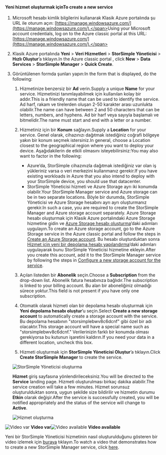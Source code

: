 <!--author=alkohli last changed:01/14/2016-->


#### <a name="to-create-a-new-service"></a><span data-ttu-id="79440-101">Yeni hizmet oluşturmak için</span><span class="sxs-lookup"><span data-stu-id="79440-101">To create a new service</span></span>
1. <span data-ttu-id="79440-102">Microsoft hesabı kimlik bilgilerini kullanarak Klasik Azure portalında şu URL ile oturum açın: [https://manage.windowsazure.com/](https://manage.windowsazure.com/).</span><span class="sxs-lookup"><span data-stu-id="79440-102">Using your Microsoft account credentials, log on to the Azure classic portal at this URL: [https://manage.windowsazure.com/](https://manage.windowsazure.com/).</span></span>
2. <span data-ttu-id="79440-103">Klasik Azure portalında **Yeni** > **Veri Hizmetleri** > **StorSimple Yöneticisi** > **Hızlı Oluştur**’a tıklayın.</span><span class="sxs-lookup"><span data-stu-id="79440-103">In the Azure classic portal , click **New** > **Data Services** > **StorSimple Manager** > **Quick Create**.</span></span>
3. <span data-ttu-id="79440-104">Görüntülenen formda şunları yapın:</span><span class="sxs-lookup"><span data-stu-id="79440-104">In the form that is displayed, do the following:</span></span>
   
   1. <span data-ttu-id="79440-105">Hizmetinize benzersiz bir **Ad** verin.</span><span class="sxs-lookup"><span data-stu-id="79440-105">Supply a unique **Name** for your service.</span></span> <span data-ttu-id="79440-106">Hizmetinizi tanımlayabilmek için kullanılan kolay bir addır.</span><span class="sxs-lookup"><span data-stu-id="79440-106">This is a friendly name that can be used to identify the service.</span></span> <span data-ttu-id="79440-107">Ad harf, rakam ve tirelerden oluşan 2-50 karakter arası uzunlukta olabilir.</span><span class="sxs-lookup"><span data-stu-id="79440-107">The name can have between 2 and 50 characters that can be letters, numbers, and hyphens.</span></span> <span data-ttu-id="79440-108">Ad bir harf veya sayıyla başlamalı ve bitmelidir.</span><span class="sxs-lookup"><span data-stu-id="79440-108">The name must start and end with a letter or a number.</span></span>
   2. <span data-ttu-id="79440-109">Hizmetiniz için bir **Konum** sağlayın.</span><span class="sxs-lookup"><span data-stu-id="79440-109">Supply a **Location** for your service.</span></span> <span data-ttu-id="79440-110">Genel olarak, cihazınızı dağıtmak istediğiniz coğrafi bölgeye yakın bir konum seçmek istersiniz.</span><span class="sxs-lookup"><span data-stu-id="79440-110">In general, choose a Location closest to the geographical region where you want to deploy your device.</span></span> <span data-ttu-id="79440-111">Aşağıdakilerin de etkili olmasını isteyebilirsiniz:</span><span class="sxs-lookup"><span data-stu-id="79440-111">You may also want to factor in the following:</span></span> 
      
      * <span data-ttu-id="79440-112">Azure’da, StorSimple cihazınızla dağıtmak istediğiniz var olan iş yükleriniz varsa o veri merkezini kullanmanız gerekir.</span><span class="sxs-lookup"><span data-stu-id="79440-112">If you have existing workloads in Azure that you also intend to deploy with your StorSimple device, you should use that datacenter.</span></span>
      * <span data-ttu-id="79440-113">StorSimple Yöneticisi hizmeti ve Azure Storage ayrı iki konumda olabilir.</span><span class="sxs-lookup"><span data-stu-id="79440-113">Your StorSimple Manager service and Azure storage can be in two separate locations.</span></span> <span data-ttu-id="79440-114">Böyle bir durumda, StorSimple Yöneticisi ve Azure Storage hesabını ayrı ayrı oluşturmanız gerekir.</span><span class="sxs-lookup"><span data-stu-id="79440-114">In such a case, you are required to create the StorSimple Manager and Azure storage account separately.</span></span> <span data-ttu-id="79440-115">Azure Storage hesabı oluşturmak için Klasik Azure portalındaki Azure Storage hizmetine gidin ve [Azure Storage hesabı oluşturma](../articles/storage/common/storage-create-storage-account.md#create-a-storage-account)’daki adımları uygulayın.</span><span class="sxs-lookup"><span data-stu-id="79440-115">To create an Azure storage account, go to the Azure Storage service in the Azure classic portal and follow the steps in [Create an Azure Storage account](../articles/storage/common/storage-create-storage-account.md#create-a-storage-account).</span></span> <span data-ttu-id="79440-116">Bu hesabı oluşturduktan sonra [Hizmet için yeni bir depolama hesabı yapılandırma](../articles/storsimple/storsimple-deployment-walkthrough.md#configure-a-new-storage-account-for-the-service)’daki adımları uygulayarak bunu StorSimple Yöneticisi hizmetine ekleyin.</span><span class="sxs-lookup"><span data-stu-id="79440-116">After you create this account, add it to the StorSimple Manager service by following the steps in [Configure a new storage account for the service](../articles/storsimple/storsimple-deployment-walkthrough.md#configure-a-new-storage-account-for-the-service).</span></span>
   3. <span data-ttu-id="79440-117">Açılan listeden bir **Abonelik** seçin.</span><span class="sxs-lookup"><span data-stu-id="79440-117">Choose a **Subscription** from the drop-down list.</span></span> <span data-ttu-id="79440-118">Abonelik fatura hesabınıza bağlıdır.</span><span class="sxs-lookup"><span data-stu-id="79440-118">The subscription is linked to your billing account.</span></span> <span data-ttu-id="79440-119">Bu alan bir aboneliğiniz olmadığı sürece yoktur.</span><span class="sxs-lookup"><span data-stu-id="79440-119">This field is not present if you have only one subscription.</span></span>
   4. <span data-ttu-id="79440-120">Otomatik olarak hizmeti olan bir depolama hesabı oluşturmak için **Yeni depolama hesabı oluştur**’u seçin.</span><span class="sxs-lookup"><span data-stu-id="79440-120">Select **Create a new storage account** to automatically create a storage account with the service.</span></span> <span data-ttu-id="79440-121">Bu depolama hesabının "storsimplebwv8c6dcnf" gibi özel bir adı olacaktır.</span><span class="sxs-lookup"><span data-stu-id="79440-121">This storage account will have a special name such as "storsimplebwv8c6dcnf."</span></span> <span data-ttu-id="79440-122">Verilerinizin farklı bir konumda olması gerekiyorsa bu kutunun işaretini kaldırın.</span><span class="sxs-lookup"><span data-stu-id="79440-122">If you need your data in a different location, uncheck this box.</span></span> 
   5. <span data-ttu-id="79440-123">Hizmeti oluşturmak için **StorSimple Yöneticisi Oluştur**’a tıklayın.</span><span class="sxs-lookup"><span data-stu-id="79440-123">Click **Create StorSimple Manager** to create the service.</span></span>
   
   ![StorSimple Yöneticisi oluşturma](./media/storsimple-create-new-service/HCS_CreateAService-include.png)
   
   <span data-ttu-id="79440-125">**Hizmet** giriş sayfasına yönlendirileceksiniz.</span><span class="sxs-lookup"><span data-stu-id="79440-125">You will be directed to the **Service** landing page.</span></span> <span data-ttu-id="79440-126">Hizmeti oluşturulması birkaç dakika alabilir.</span><span class="sxs-lookup"><span data-stu-id="79440-126">The service creation will take a few minutes.</span></span> <span data-ttu-id="79440-127">Hizmet sorunsuz oluşturulduktan sonra, uygun şekilde size bildirilir ve hizmetin durumu **Etkin** olarak değişir.</span><span class="sxs-lookup"><span data-stu-id="79440-127">After the service is successfully created, you will be notified appropriately and the status of the service will change to **Active**.</span></span>
   
   ![Hizmet oluşturma](./media/storsimple-create-new-service/HCS_StorSimpleManagerServicePage-include.png)

<span data-ttu-id="79440-129">![Video var](./media/storsimple-create-new-service/Video_icon.png) **Video var**</span><span class="sxs-lookup"><span data-stu-id="79440-129">![Video available](./media/storsimple-create-new-service/Video_icon.png) **Video available**</span></span>

<span data-ttu-id="79440-130">Yeni bir StorSimple Yöneticisi hizmetinin nasıl oluşturulduğunu gösteren bir video izlemek için [buraya](https://azure.microsoft.com/documentation/videos/create-a-storsimple-manager-service/) tıklayın.</span><span class="sxs-lookup"><span data-stu-id="79440-130">To watch a video that demonstrates how to create a new StorSimple Manager service, click [here](https://azure.microsoft.com/documentation/videos/create-a-storsimple-manager-service/).</span></span>

